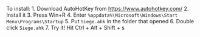 To install:
    1. Download AutoHotKey from https://www.autohotkey.com/
    2. Install it
    3. Press Win+R
    4. Enter `%appdata%\Microsoft\Windows\Start Menu\Programs\Startup`
    5. Put `Siege.ahk` in the folder that opened
    6. Double click `Siege.ahk`
    7. Try it! Hit Ctrl + Alt + Shift + s